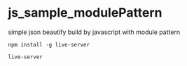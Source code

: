 # js_sample_modulePattern
simple json beautify build by javascript with module pattern


```
npm install -g live-server
```

```
live-server
```
